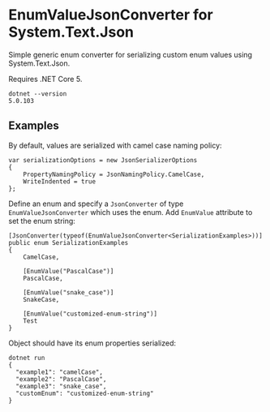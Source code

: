 # EnumValueJsonConverter for System.Text.Json

Simple generic enum converter for serializing custom enum values using System.Text.Json.

Requires .NET Core 5.

```
dotnet --version
5.0.103
```

## Examples

By default, values are serialized with camel case naming policy:

```
var serializationOptions = new JsonSerializerOptions
{
    PropertyNamingPolicy = JsonNamingPolicy.CamelCase,
    WriteIndented = true
};
```

Define an enum and specify a `JsonConverter` of type `EnumValueJsonConverter` which uses the enum. Add `EnumValue` attribute to set the enum string:

```
[JsonConverter(typeof(EnumValueJsonConverter<SerializationExamples>))]
public enum SerializationExamples
{
    CamelCase,

    [EnumValue("PascalCase")]
    PascalCase,

    [EnumValue("snake_case")]
    SnakeCase,

    [EnumValue("customized-enum-string")]
    Test
}
```
Object should have its enum properties serialized:

```
dotnet run
{
  "example1": "camelCase",
  "example2": "PascalCase",
  "example3": "snake_case",
  "customEnum": "customized-enum-string"
}
```